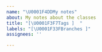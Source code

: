 ```yaml
---
name: "\U0001F4DDMy notes"
about: My notes about the classes
title: "[\U0001F3F7️Tags ]  "
labels: "[\U0001F33FBranches ]"
assignees: ''

---
```


##
